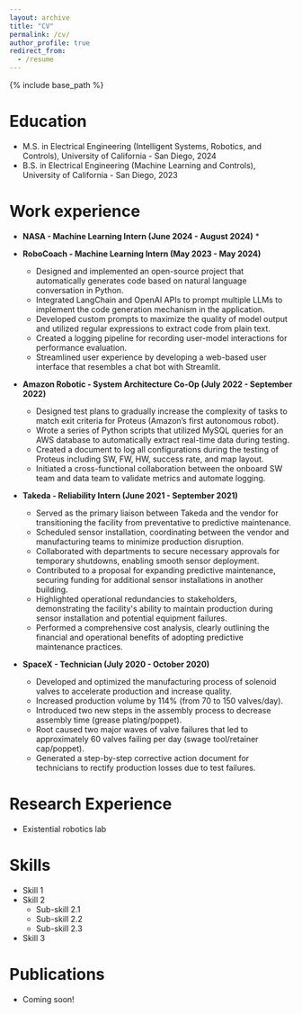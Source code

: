 ```yaml
---
layout: archive
title: "CV"
permalink: /cv/
author_profile: true
redirect_from:
  - /resume
---
```


{% include base_path %}

Education
======
* M.S. in Electrical Engineering (Intelligent Systems, Robotics, and Controls), University of California - San Diego, 2024
* B.S. in Electrical Engineering (Machine Learning and Controls), University of California - San Diego, 2023

Work experience
======
* **NASA - Machine Learning Intern (June 2024 - August 2024)**
  * 
* **RoboCoach - Machine Learning Intern (May 2023 - May 2024)**
  * Designed and implemented an open-source project that automatically generates code based on natural language conversation in Python.
  * Integrated LangChain and OpenAI APIs to prompt multiple LLMs to implement the code generation mechanism in the application.
  * Developed custom prompts to maximize the quality of model output and utilized regular expressions to extract code from plain text.
  * Created a logging pipeline for recording user-model interactions for performance evaluation.
  * Streamlined user experience by developing a web-based user interface that resembles a chat bot with Streamlit.

* **Amazon Robotic - System Architecture Co-Op (July 2022 - September 2022)**
  * Designed test plans to gradually increase the complexity of tasks to match exit criteria for Proteus (Amazon’s first autonomous robot).
  * Wrote a series of Python scripts that utilized MySQL queries for an AWS database to automatically extract real-time data during testing.
  * Created a document to log all configurations during the testing of Proteus including SW, FW, HW, success rate, and map layout.
  * Initiated a cross-functional collaboration between the onboard SW team and data team to validate metrics and automate logging.

* **Takeda - Reliability Intern (June 2021 - September 2021)**
  * Served as the primary liaison between Takeda and the vendor for transitioning the facility from preventative to predictive maintenance.
  * Scheduled sensor installation, coordinating between the vendor and manufacturing teams to minimize production disruption.
  * Collaborated with departments to secure necessary approvals for temporary shutdowns, enabling smooth sensor deployment.
  * Contributed to a proposal for expanding predictive maintenance, securing funding for additional sensor installations in another building.
  * Highlighted operational redundancies to stakeholders, demonstrating the facility's ability to maintain production during sensor installation and potential equipment failures.
  * Performed a comprehensive cost analysis, clearly outlining the financial and operational benefits of adopting predictive maintenance practices.

* **SpaceX - Technician (July 2020 - October 2020)**
  * Developed and optimized the manufacturing process of solenoid valves to accelerate production and increase quality.
  * Increased production volume by 114% (from 70 to 150 valves/day).
  * Introduced two new steps in the assembly process to decrease assembly time (grease plating/poppet).
  * Root caused two major waves of valve failures that led to approximately 60 valves failing per day (swage tool/retainer cap/poppet).
  * Generated a step-by-step corrective action document for technicians to rectify production losses due to test failures.

Research Experience
======
* Existential robotics lab
  
Skills
======
* Skill 1
* Skill 2
  * Sub-skill 2.1
  * Sub-skill 2.2
  * Sub-skill 2.3
* Skill 3

Publications
======
* Coming soon!
